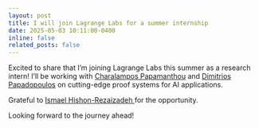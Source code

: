 ```yaml
---
layout: post
title: I will join Lagrange Labs for a summer internship
date: 2025-05-03 10:11:00-0400
inline: false
related_posts: false
---
```


Excited to share that I’m joining Lagrange Labs this summer as a research intern! I’ll be working with [Charalampos Papamanthou](https://www.cs.yale.edu/homes/cpap/)  and [Dimitrios Papadopoulos](https://www.cse.ust.hk/~dipapado/)  on cutting-edge proof systems for AI applications.

Grateful to [Ismael Hishon-Rezaizadeh ](https://www.linkedin.com/in/i20h) for the opportunity.

Looking forward to the journey ahead!
